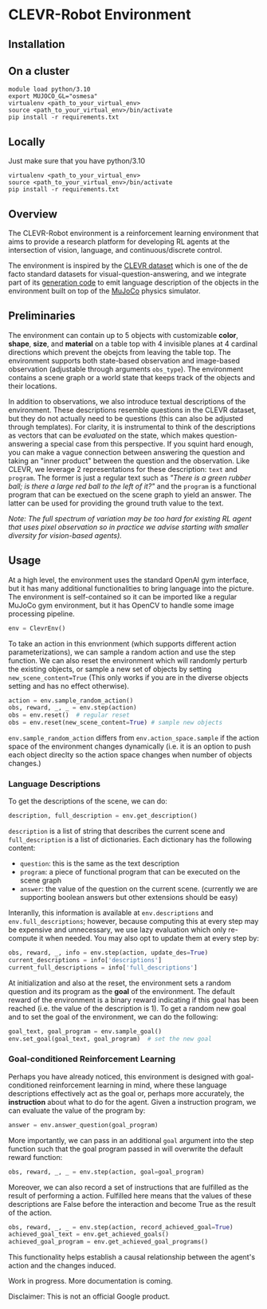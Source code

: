 # CLEVR-Robot Environment

## Installation

## On a cluster
```
module load python/3.10
export MUJOCO_GL="osmesa"
virtualenv <path_to_your_virtual_env>
source <path_to_your_virtual_env>/bin/activate
pip install -r requirements.txt
```

## Locally
Just make sure that you have python/3.10
```
virtualenv <path_to_your_virtual_env>
source <path_to_your_virtual_env>/bin/activate
pip install -r requirements.txt
```

## Overview

The CLEVR-Robot environment is a reinforcement learning environment that aims to
provide a research platform for developing RL agents at the intersection of
vision, language, and continuous/discrete control.

The environment is inspired by the
[CLEVR dataset](https://cs.stanford.edu/people/jcjohns/clevr/) which is one of
the de facto standard datasets for visual-question-answering, and we integrate
part of its
[generation code](https://github.com/facebookresearch/clevr-dataset-gen/tree/master/question_generation)
to emit language description of the objects in the environment built on top of
the [MuJoCo](http://www.mujoco.org/) physics simulator.

## Preliminaries

The environment can contain up to 5 objects with customizable **color**,
**shape**, **size**, and **material** on a table top with 4 invisible planes at
4 cardinal directions which prevent the obejcts from leaving the table top. The
environment supports both state-based observation and image-based observation
(adjustable through arguments `obs_type`). The environment contains a scene graph or a world
state that keeps track of the objects and their locations.

In addition to observations, we also introduce textual descriptions of the
environment. These descriptions resemble questions in the CLEVR dataset, but
they do not actually need to be questions (this can also be adjusted through
templates). For clarity, it is instrumental to think of the descriptions as
vectors that can be *evaluated* on the state, which makes question-answering a
special case from this perspective. If you squint hard enough, you can make a
vague connection between answering the question and taking an "inner product"
between the question and the observation. Like CLEVR, we leverage 2
representations for these description: `text` and `program`. The former is just
a regular text such as *"There is a green rubber ball; is there a large red ball
to the left of it?"* and the `program` is a functional program that can be
exectued on the scene graph to yield an answer. The latter can be used for
providing the ground truth value to the text.

*Note: The full spectrum of variation may be too hard for existing RL agent that
uses pixel observation so in practice we advise starting with smaller diversity
for vision-based agents).*

## Usage

At a high level, the environment uses the standard OpenAI gym interface, but it
has many additional functionalities to bring language into the picture. The
environment is self-contained so it can be imported like a regular MuJoCo gym
environment, but it has OpenCV to handle some image processing pipeline.

```Python
env = ClevrEnv()
```
To take an action in this envrionment (which supports different action
parameterizations), we can sample a random action and use the step function.
We can also reset the environment which will randomly perturb the existing
objects, or sample a new set of objects by setting `new_scene_content=True` (This only
works if you are in the diverse objects setting and has no effect otherwise).

```Python
action = env.sample_random_action()
obs, reward, _, _ = env.step(action)
obs = env.reset()  # regular reset
obs = env.reset(new_scene_content=True) # sample new objects
```

`env.sample_random_action` differs from `env.action_space.sample` if the action
space of the environment changes dynamically (i.e. it is an option to push
each object direclty so the action space changes when number of objects
changes.)

### Language Descriptions

To get the descriptions of the scene, we can do:

```Python
description, full_description = env.get_description()
```

`description` is a list of string that describes the current scene and
`full_description` is a list of dictionaries. Each dictionary has the following
content:

*   `question`: this is the same as the text description
*   `program`: a piece of functional program that can be executed on the scene
    graph
*   `answer`: the value of the question on the current scene. (currently we are
    supporting boolean answers but other extensions should be easy)

Interanlly, this information is available at `env.descriptions` and
`env.full_descriptions`; however, because computing this at every step may be
expensive and unnecessary, we use lazy evaluation which only re-compute it when needed.
You may also opt to update them at every step by:

```Python
obs, reward, _, info = env.step(action, update_des=True)
current_descriptions = info['descriptions']
current_full_descriptions = info['full_descriptions']
```

At initialization and also at the reset, the environment sets a random question
and its program as the **goal** of the environment. The default reward of the
environment is a binary reward indicating if this goal has been reached (i.e.
the value of the description is 1). To get a random new goal and to set the goal
of the environment, we can do the following:

```Python
goal_text, goal_program = env.sample_goal()
env.set_goal(goal_text, goal_program)  # set the new goal
```

### Goal-conditioned Reinforcement Learning

Perhaps you have already noticed, this environment is designed with
goal-conditioned reinforcement learning in mind, where these language descriptions
effectively act as the goal or, perhaps more accurately, the **instruction**
about what to do for the agent. Given a instruction program, we can evaluate the
value of the program by:

```Python
answer = env.answer_question(goal_program)
```

More importantly, we can pass in an additional `goal` argument into the step
function such that the goal program passed in will overwrite the default reward
function:

```Python
obs, reward, _, _ = env.step(action, goal=goal_program)
```

Moreover, we can also record a set of instructions that are fulfilled as the
result of performing a action. Fulfilled here means that the values of these
descriptions are False before the interaction and become True as the result of
the action.

```Python
obs, reward, _, _ = env.step(action, record_achieved_goal=True)
achieved_goal_text = env.get_achieved_goals()
achieved_goal_program = env.get_achieved_goal_programs()
```

This functionality helps establish a causal relationship between the agent's action
and the changes induced.

Work in progress. More documentation is coming.

Disclaimer: This is not an official Google product.
